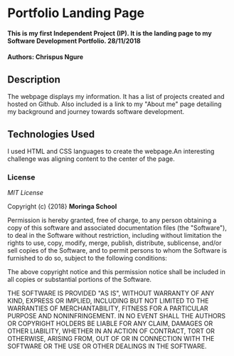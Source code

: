 # Portfolio Landing Page
#### This is my first Independent Project (IP). It is the landing page to my Software Development Portfolio. 28/11/2018
#### Authors: **Chrispus Ngure**
## Description
The webpage displays my information. It has a list of projects created and hosted on Github. Also included is a link to my "About me" page detailing my background and journey towards software development.
## Technologies Used
I used HTML and CSS languages to create the webpage.An interesting challenge was aligning content to the center of the page.  
### License
*MIT License*

Copyright (c) {2018} **Moringa School**

Permission is hereby granted, free of charge, to any person obtaining a copy of this software and associated documentation files (the "Software"), to deal in the Software without restriction, including without limitation the rights to use, copy, modify, merge, publish, distribute, sublicense, and/or sell copies of the Software, and to permit persons to whom the Software is furnished to do so, subject to the following conditions:

The above copyright notice and this permission notice shall be included in all copies or substantial portions of the Software.

THE SOFTWARE IS PROVIDED "AS IS", WITHOUT WARRANTY OF ANY KIND, EXPRESS OR IMPLIED, INCLUDING BUT NOT LIMITED TO THE WARRANTIES OF MERCHANTABILITY, FITNESS FOR A PARTICULAR PURPOSE AND NONINFRINGEMENT. IN NO EVENT SHALL THE AUTHORS OR COPYRIGHT HOLDERS BE LIABLE FOR ANY CLAIM, DAMAGES OR OTHER LIABILITY, WHETHER IN AN ACTION OF CONTRACT, TORT OR OTHERWISE, ARISING FROM, OUT OF OR IN CONNECTION WITH THE SOFTWARE OR THE USE OR OTHER DEALINGS IN THE SOFTWARE.
